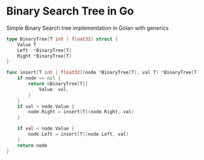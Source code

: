 # Binary Search Tree in Go

Simple Binary Search tree implementation in Golan with generics

```go
type BinaryTree[T int | float32] struct {
	Value T
	Left  *BinaryTree[T]
	Right *BinaryTree[T]
}

func insert[T int | float32](node *BinaryTree[T], val T) *BinaryTree[T] {
	if node == nil {
		return &BinaryTree[T]{
			Value: val,
		}
	}
	if val > node.Value {
		node.Right = insert[T](node.Right, val)
	}

	if val < node.Value {
		node.Left = insert[T](node.Left, val)
	}
	return node
}
```
